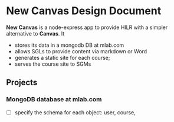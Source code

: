 # New Canvas Design Document

**New Canvas** is a node-express app to provide HILR with a simpler alternative to **Canvas**. It

- stores its data in a mongodb DB at mlab.com
- allows SGLs to provide content via markdown or Word
- generates a static site for each course;
- serves the course site to SGMs

## Projects

### MongoDB database at mlab.com

- [ ] specify the schema for each object: user, course,
